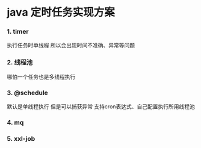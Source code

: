 # java 定时任务实现方案

### 1. timer
执行任务时单线程
所以会出现时间不准确、异常等问题    
### 2. 线程池
哪怕一个任务也是多线程执行
### 3. @schedule
默认是单线程执行 但是可以捕获异常
支持cron表达式、自己配置执行所用线程池
### 4. mq

### 5. xxl-job